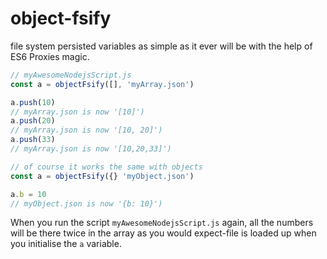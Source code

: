 # object-fsify

file system persisted variables as simple as it ever will be with the help of ES6 Proxies magic.

```javascript
// myAwesomeNodejsScript.js
const a = objectFsify([], 'myArray.json')

a.push(10)
// myArray.json is now '[10]')
a.push(20)
// myArray.json is now '[10, 20]')
a.push(33)
// myArray.json is now '[10,20,33]')

// of course it works the same with objects
const a = objectFsify({} 'myObject.json')

a.b = 10
// myObject.json is now '{b: 10}')
```

When you run the script `myAwesomeNodejsScript.js` again, all the numbers will be there twice in the array as you would expect-file is loaded up when you initialise the `a` variable.

